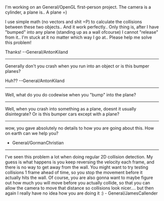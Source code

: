 

I'm working on an General/OpenGL first-person project.
The camera is a cylinder, a plane is.. A plane =)

I use simple math (no vectors and shit =P) to calculate the collisions between these two objects.. And it work perfectly.. Only thing is, after I have "bumped" into any plane (standing up as a wall ofcourse) I cannot "release" from it.. I'm stuck at it no matter which way I go at.. Please help me solve this problem!

Thanks!  --General/AntonKiland

----

Generally don't you crash when you run into an object or is this bumper planes?

Huh?? --General/AntonKiland

----

Well, what do you do codewise when you "bump" into the plane?

----

Well, when you crash into something as a plane, doesnt it usually disintegrate? Or is this bumper cars except with a plane?

----
wow, you gave absolutely no details to how you are going about this. How on earth can we help you?
- General/GormanChristian

----

I've seen this problem a lot when doing regular 2D collision detection.  My guess is what happens is you keep reversing the velocity each frame, and there is no way to get away from the wall.  You might want to try testing collisions 1 frame ahead of time, so you stop the movement before it actually hits the wall.  Of course, you are also gonna want to maybe figure out how much you will move before you actually collide, so that you can allow the camera to move that distance so collisions look nicer.... but then again I really have no idea how you are doing it :) - General/JamesCallender